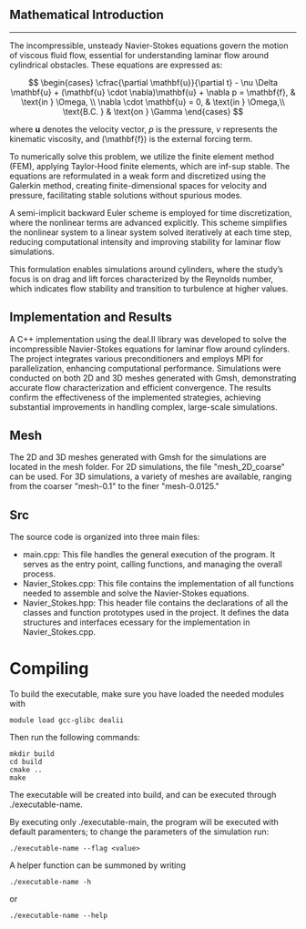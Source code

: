 ## Mathematical Introduction
---

The incompressible, unsteady Navier-Stokes equations govern the motion of viscous fluid flow, essential for understanding laminar flow around cylindrical obstacles. These equations are expressed as:

$$
\begin{cases}
\cfrac{\partial \mathbf{u}}{\partial t} - \nu \Delta \mathbf{u} + (\mathbf{u} \cdot \nabla)\mathbf{u} + \nabla p = \mathbf{f}, & \text{in } \Omega, \\
\nabla \cdot \mathbf{u} = 0, & \text{in } \Omega,\\
\text{B.C. } & \text{on }  \Gamma
\end{cases}
$$

where $\mathbf{u}$ denotes the velocity vector, $p$ is the pressure, $\nu$ represents the kinematic viscosity, and \(\mathbf{f}\) is the external forcing term.

To numerically solve this problem, we utilize the finite element method (FEM), applying Taylor-Hood finite elements, which are inf-sup stable. The equations are reformulated in a weak form and discretized using the Galerkin method, creating finite-dimensional spaces for velocity and pressure, facilitating stable solutions without spurious modes.

A semi-implicit backward Euler scheme is employed for time discretization, where the nonlinear terms are advanced explicitly. This scheme simplifies the nonlinear system to a linear system solved iteratively at each time step, reducing computational intensity and improving stability for laminar flow simulations.

This formulation enables simulations around cylinders, where the study’s focus is on drag and lift forces characterized by the Reynolds number, which indicates flow stability and transition to turbulence at higher values.
## Implementation and Results

A C++ implementation using the deal.II library was developed to solve the incompressible Navier-Stokes equations for laminar flow around cylinders. The project integrates various preconditioners and employs MPI for parallelization, enhancing computational performance. Simulations were conducted on both 2D and 3D meshes generated with Gmsh, demonstrating accurate flow characterization and efficient convergence. The results confirm the effectiveness of the implemented strategies, achieving substantial improvements in handling complex, large-scale simulations.



## Mesh
The 2D and 3D meshes generated with Gmsh for the simulations are located in the mesh folder. 
For 2D simulations, the file "mesh_2D_coarse" can be used. 
For 3D simulations, a variety of meshes are available, ranging from the coarser "mesh-0.1" to the finer "mesh-0.0125."

## Src
The source code is organized into three main files:

- main.cpp: This file handles the general execution of the program. It serves as the entry point, calling functions, and managing the overall process.
- Navier_Stokes.cpp: This file contains the implementation of all functions needed to assemble and solve the Navier-Stokes equations.
- Navier_Stokes.hpp: This header file contains the declarations of all the classes and function prototypes used in the project. It defines the data structures and interfaces ecessary for the implementation in Navier_Stokes.cpp.

# Compiling

To build the executable, make sure you have loaded the needed modules with
```
module load gcc-glibc dealii
```
Then run the following commands:
```
mkdir build
cd build
cmake ..
make
```
The executable will be created into build, and can be executed through ./executable-name.

By executing only ./executable-main, the program will be executed with default paramenters;
to change the parameters of the simulation run:
```
./executable-name --flag <value>
```
A helper function can be summoned by writing
```
./executable-name -h
```
or

```
./executable-name --help
```
